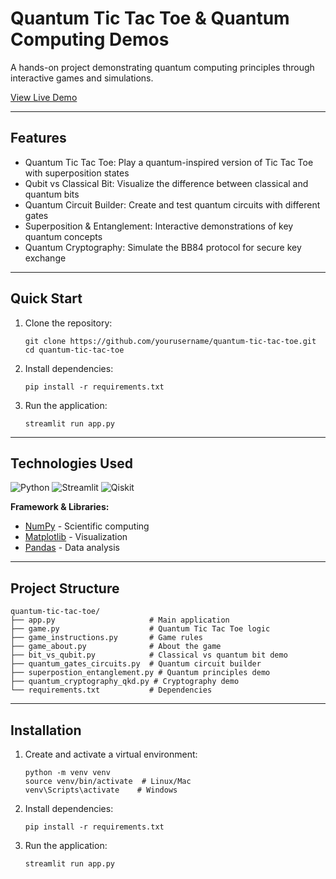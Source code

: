 # Quantum Tic Tac Toe & Quantum Computing Demos


A hands-on project demonstrating quantum computing principles through interactive games and simulations.


[View Live Demo](https://www.google.com)

---

## Features

* Quantum Tic Tac Toe: Play a quantum-inspired version of Tic Tac Toe with superposition states
* Qubit vs Classical Bit: Visualize the difference between classical and quantum bits
* Quantum Circuit Builder: Create and test quantum circuits with different gates
* Superposition & Entanglement: Interactive demonstrations of key quantum concepts
* Quantum Cryptography: Simulate the BB84 protocol for secure key exchange

---

## Quick Start

1. Clone the repository:
    ```
    git clone https://github.com/yourusername/quantum-tic-tac-toe.git
    cd quantum-tic-tac-toe
    ```
    
2. Install dependencies:
    ```
    pip install -r requirements.txt
    ```

3. Run the application:
    ```
    streamlit run app.py
    ```

---

## Technologies Used

![Python](https://img.shields.io/badge/python-3.10.12-blue?style=flat-square)
![Streamlit](https://img.shields.io/badge/streamlit-1.38.0-FF4B4B?style=flat-square)
![Qiskit](https://img.shields.io/badge/qiskit-2.0.0-6929C4?style=flat-square)

**Framework & Libraries:**
- [NumPy](https://numpy.org/) - Scientific computing
- [Matplotlib](https://matplotlib.org/) - Visualization
- [Pandas](https://pandas.pydata.org/) - Data analysis

---

## Project Structure

```
quantum-tic-tac-toe/
├── app.py                     # Main application
├── game.py                    # Quantum Tic Tac Toe logic
├── game_instructions.py       # Game rules
├── game_about.py              # About the game
├── bit_vs_qubit.py            # Classical vs quantum bit demo
├── quantum_gates_circuits.py  # Quantum circuit builder
├── superpostion_entanglement.py # Quantum principles demo
├── quantum_cryptography_qkd.py # Cryptography demo
└── requirements.txt           # Dependencies
```
---

## Installation

1. Create and activate a virtual environment:

   ```
   python -m venv venv
   source venv/bin/activate  # Linux/Mac
   venv\Scripts\activate    # Windows
   ```
2. Install dependencies:

    ```
    pip install -r requirements.txt
    ```

3. Run the application:

    ```
    streamlit run app.py
    ```
